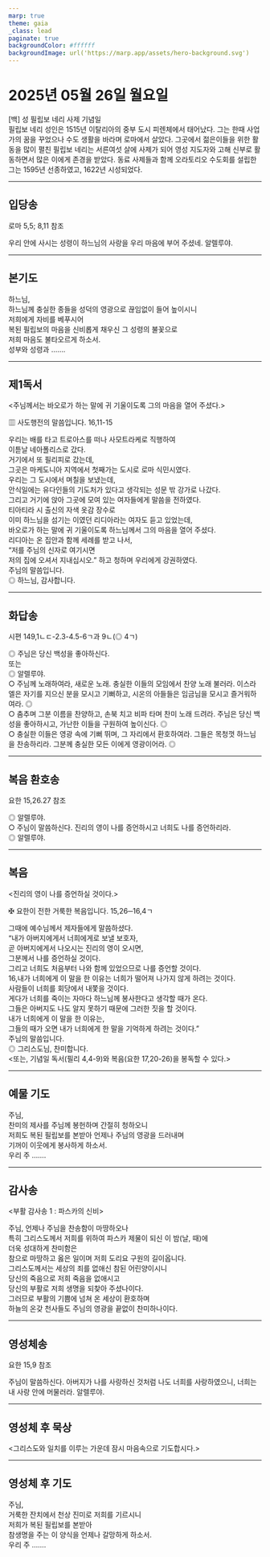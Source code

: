 ```yaml
---
marp: true
theme: gaia
_class: lead
paginate: true
backgroundColor: #ffffff
backgroundImage: url('https://marp.app/assets/hero-background.svg')
---
```


# 2025년 05월 26일 월요일

[백] 성 필립보 네리 사제 기념일  
필립보 네리 성인은 1515년 이탈리아의 중부 도시 피렌체에서 태어났다. 그는 한때 사업가의 꿈을 꾸었으나 수도 생활을 바라며 로마에서 살았다. 그곳에서 젊은이들을 위한 활동을 많이 펼친 필립보 네리는 서른여섯 살에 사제가 되어 영성 지도자와 고해 신부로 활동하면서 많은 이에게 존경을 받았다. 동료 사제들과 함께 오라토리오 수도회를 설립한 그는 1595년 선종하였고, 1622년 시성되었다.




---

## 입당송

로마 5,5; 8,11 참조

우리 안에 사시는 성령이 하느님의 사랑을 우리 마음에 부어 주셨네. 알렐루야.  
  


---

## 본기도

하느님,  
하느님께 충실한 종들을 성덕의 영광으로 끊임없이 들어 높이시니  
저희에게 자비를 베푸시어  
복된 필립보의 마음을 신비롭게 채우신 그 성령의 불꽃으로  
저희 마음도 불타오르게 하소서.  
성부와 성령과 …….  
  


---

## 제1독서

<주님께서는 바오로가 하는 말에 귀 기울이도록 그의 마음을 열어 주셨다.>

▥ 사도행전의 말씀입니다. 16,11-15

우리는 배를 타고 트로아스를 떠나 사모트라케로 직행하여  
이튿날 네아폴리스로 갔다.  
거기에서 또 필리피로 갔는데,  
그곳은 마케도니아 지역에서 첫째가는 도시로 로마 식민시였다.  
우리는 그 도시에서 며칠을 보냈는데,  
안식일에는 유다인들의 기도처가 있다고 생각되는 성문 밖 강가로 나갔다.  
그리고 거기에 앉아 그곳에 모여 있는 여자들에게 말씀을 전하였다.  
티아티라 시 출신의 자색 옷감 장수로  
이미 하느님을 섬기는 이였던 리디아라는 여자도 듣고 있었는데,  
바오로가 하는 말에 귀 기울이도록 하느님께서 그의 마음을 열어 주셨다.  
리디아는 온 집안과 함께 세례를 받고 나서,  
“저를 주님의 신자로 여기시면  
저의 집에 오셔서 지내십시오.” 하고 청하며 우리에게 강권하였다.  
주님의 말씀입니다.  
◎ 하느님, 감사합니다.  
  


---

## 화답송

시편 149,1ㄴㄷ-2.3-4.5-6ㄱ과 9ㄴ(◎ 4ㄱ)

◎ 주님은 당신 백성을 좋아하신다.  
또는  
◎ 알렐루야.  
○ 주님께 노래하여라, 새로운 노래. 충실한 이들의 모임에서 찬양 노래 불러라. 이스라엘은 자기를 지으신 분을 모시고 기뻐하고, 시온의 아들들은 임금님을 모시고 즐거워하여라. ◎  
○ 춤추며 그분 이름을 찬양하고, 손북 치고 비파 타며 찬미 노래 드려라. 주님은 당신 백성을 좋아하시고, 가난한 이들을 구원하여 높이신다. ◎  
○ 충실한 이들은 영광 속에 기뻐 뛰며, 그 자리에서 환호하여라. 그들은 목청껏 하느님을 찬송하리라. 그분께 충실한 모든 이에게 영광이어라. ◎  
  


---

## 복음 환호송

요한 15,26.27 참조

◎ 알렐루야.  
○ 주님이 말씀하신다. 진리의 영이 나를 증언하시고 너희도 나를 증언하리라.  
◎ 알렐루야.  
  


---

## 복음

<진리의 영이 나를 증언하실 것이다.>

✠ 요한이 전한 거룩한 복음입니다. 15,26─16,4ㄱ

그때에 예수님께서 제자들에게 말씀하셨다.  
“내가 아버지에게서 너희에게로 보낼 보호자,  
곧 아버지에게서 나오시는 진리의 영이 오시면,  
그분께서 나를 증언하실 것이다.  
그리고 너희도 처음부터 나와 함께 있었으므로 나를 증언할 것이다.  
16,내가 너희에게 이 말을 한 이유는 너희가 떨어져 나가지 않게 하려는 것이다.  
사람들이 너희를 회당에서 내쫓을 것이다.  
게다가 너희를 죽이는 자마다 하느님께 봉사한다고 생각할 때가 온다.  
그들은 아버지도 나도 알지 못하기 때문에 그러한 짓을 할 것이다.  
내가 너희에게 이 말을 한 이유는,  
그들의 때가 오면 내가 너희에게 한 말을 기억하게 하려는 것이다.”  
주님의 말씀입니다.  
◎ 그리스도님, 찬미합니다.  
<또는, 기념일 독서(필리 4,4-9)와 복음(요한 17,20-26)을 봉독할 수 있다.>  
  


---

## 예물 기도

주님,  
찬미의 제사를 주님께 봉헌하며 간절히 청하오니  
저희도 복된 필립보를 본받아 언제나 주님의 영광을 드러내며  
기꺼이 이웃에게 봉사하게 하소서.  
우리 주 …….  
  


---

## 감사송

<부활 감사송 1 : 파스카의 신비>

주님, 언제나 주님을 찬송함이 마땅하오나  
특히 그리스도께서 저희를 위하여 파스카 제물이 되신 이 밤(날, 때)에  
더욱 성대하게 찬미함은  
참으로 마땅하고 옳은 일이며 저희 도리요 구원의 길이옵니다.  
그리스도께서는 세상의 죄를 없애신 참된 어린양이시니  
당신의 죽음으로 저희 죽음을 없애시고  
당신의 부활로 저희 생명을 되찾아 주셨나이다.  
그러므로 부활의 기쁨에 넘쳐 온 세상이 환호하며  
하늘의 온갖 천사들도 주님의 영광을 끝없이 찬미하나이다.  
  


---

## 영성체송

요한 15,9 참조

주님이 말씀하신다. 아버지가 나를 사랑하신 것처럼 나도 너희를 사랑하였으니, 너희는 내 사랑 안에 머물러라. 알렐루야.  
  


---

## 영성체 후 묵상

<그리스도와 일치를 이루는 가운데 잠시 마음속으로 기도합시다.>  


---

## 영성체 후 기도

주님,  
거룩한 잔치에서 천상 진미로 저희를 기르시니  
저희가 복된 필립보를 본받아  
참생명을 주는 이 양식을 언제나 갈망하게 하소서.  
우리 주 …….